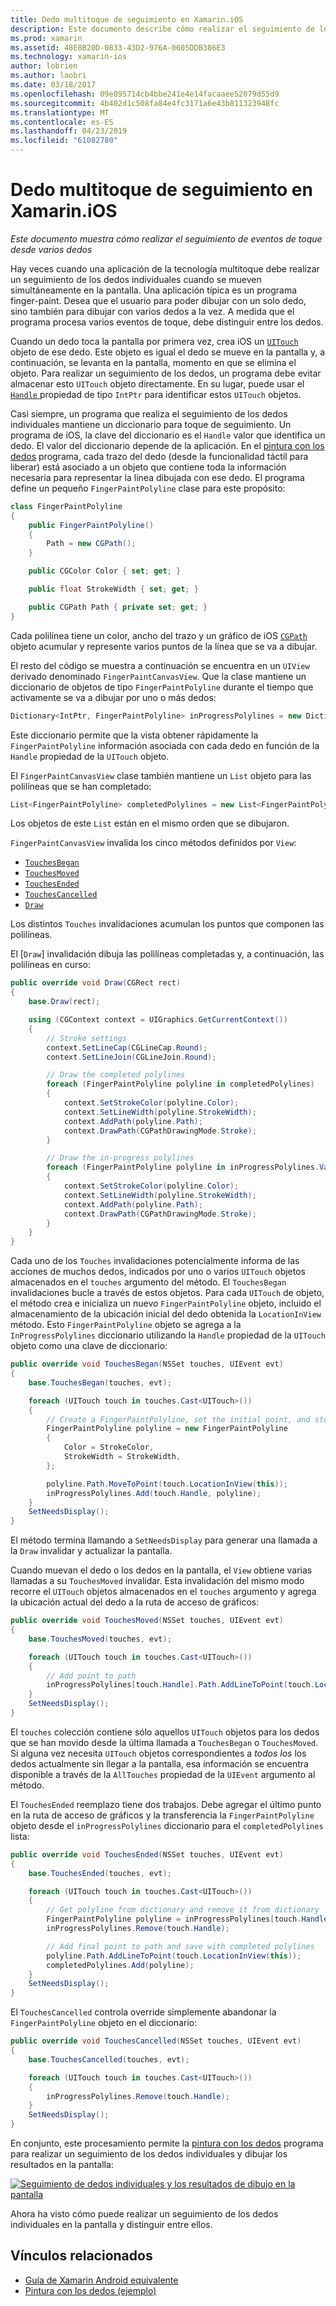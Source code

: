 ```yaml
---
title: Dedo multitoque de seguimiento en Xamarin.iOS
description: Este documento describe cómo realizar el seguimiento de los dedos individuales en los gestos multitoque en una aplicación de Xamarin.iOS. Centra en un ejemplo de aplicación para.
ms.prod: xamarin
ms.assetid: 48E8B20D-0833-43D2-976A-0605DDB386E3
ms.technology: xamarin-ios
author: lobrien
ms.author: laobri
ms.date: 03/18/2017
ms.openlocfilehash: 09e895714cb4bbe241e4e14facaaee52079d55d9
ms.sourcegitcommit: 4b402d1c508fa84e4fc3171a6e43b811323948fc
ms.translationtype: MT
ms.contentlocale: es-ES
ms.lasthandoff: 04/23/2019
ms.locfileid: "61082780"
---
```

# <a name="multi-touch-finger-tracking-in-xamarinios"></a>Dedo multitoque de seguimiento en Xamarin.iOS

_Este documento muestra cómo realizar el seguimiento de eventos de toque desde varios dedos_

Hay veces cuando una aplicación de la tecnología multitoque debe realizar un seguimiento de los dedos individuales cuando se mueven simultáneamente en la pantalla. Una aplicación típica es un programa finger-paint. Desea que el usuario para poder dibujar con un solo dedo, sino también para dibujar con varios dedos a la vez. A medida que el programa procesa varios eventos de toque, debe distinguir entre los dedos.

Cuando un dedo toca la pantalla por primera vez, crea iOS un [ `UITouch` ](xref:UIKit.UITouch) objeto de ese dedo. Este objeto es igual el dedo se mueve en la pantalla y, a continuación, se levanta en la pantalla, momento en que se elimina el objeto. Para realizar un seguimiento de los dedos, un programa debe evitar almacenar esto `UITouch` objeto directamente. En su lugar, puede usar el [ `Handle` ](xref:Foundation.NSObject.Handle) propiedad de tipo `IntPtr` para identificar estos `UITouch` objetos.

Casi siempre, un programa que realiza el seguimiento de los dedos individuales mantiene un diccionario para toque de seguimiento. Un programa de iOS, la clave del diccionario es el `Handle` valor que identifica un dedo. El valor del diccionario depende de la aplicación. En el [pintura con los dedos](https://developer.xamarin.com/samples/monotouch/ApplicationFundamentals/FingerPaint) programa, cada trazo del dedo (desde la funcionalidad táctil para liberar) está asociado a un objeto que contiene toda la información necesaria para representar la línea dibujada con ese dedo. El programa define un pequeño `FingerPaintPolyline` clase para este propósito:

```csharp
class FingerPaintPolyline
{
    public FingerPaintPolyline()
    {
        Path = new CGPath();
    }

    public CGColor Color { set; get; }

    public float StrokeWidth { set; get; }

    public CGPath Path { private set; get; }
}
```

Cada polilínea tiene un color, ancho del trazo y un gráfico de iOS [ `CGPath` ](xref:CoreGraphics.CGPath) objeto acumular y represente varios puntos de la línea que se va a dibujar.


El resto del código se muestra a continuación se encuentra en un `UIView` derivado denominado `FingerPaintCanvasView`. Que la clase mantiene un diccionario de objetos de tipo `FingerPaintPolyline` durante el tiempo que activamente se va a dibujar por uno o más dedos:

```csharp
Dictionary<IntPtr, FingerPaintPolyline> inProgressPolylines = new Dictionary<IntPtr, FingerPaintPolyline>();
```

Este diccionario permite que la vista obtener rápidamente la `FingerPaintPolyline` información asociada con cada dedo en función de la `Handle` propiedad de la `UITouch` objeto.

El `FingerPaintCanvasView` clase también mantiene un `List` objeto para las polilíneas que se han completado:

```csharp
List<FingerPaintPolyline> completedPolylines = new List<FingerPaintPolyline>();
```

Los objetos de este `List` están en el mismo orden que se dibujaron.

`FingerPaintCanvasView` invalida los cinco métodos definidos por `View`:

- [`TouchesBegan`](xref:UIKit.UIResponder.TouchesBegan(Foundation.NSSet,UIKit.UIEvent))
- [`TouchesMoved`](xref:UIKit.UIResponder.TouchesMoved(Foundation.NSSet,UIKit.UIEvent))
- [`TouchesEnded`](xref:UIKit.UIResponder.TouchesEnded(Foundation.NSSet,UIKit.UIEvent))
- [`TouchesCancelled`](xref:UIKit.UIResponder.TouchesCancelled(Foundation.NSSet,UIKit.UIEvent))
- [`Draw`](xref:UIKit.UIView.Draw(CoreGraphics.CGRect))

Los distintos `Touches` invalidaciones acumulan los puntos que componen las polilíneas.

El [`Draw`] invalidación dibuja las polilíneas completadas y, a continuación, las polilíneas en curso:

```csharp
public override void Draw(CGRect rect)
{
    base.Draw(rect);

    using (CGContext context = UIGraphics.GetCurrentContext())
    {
        // Stroke settings
        context.SetLineCap(CGLineCap.Round);
        context.SetLineJoin(CGLineJoin.Round);

        // Draw the completed polylines
        foreach (FingerPaintPolyline polyline in completedPolylines)
        {
            context.SetStrokeColor(polyline.Color);
            context.SetLineWidth(polyline.StrokeWidth);
            context.AddPath(polyline.Path);
            context.DrawPath(CGPathDrawingMode.Stroke);
        }

        // Draw the in-progress polylines
        foreach (FingerPaintPolyline polyline in inProgressPolylines.Values)
        {
            context.SetStrokeColor(polyline.Color);
            context.SetLineWidth(polyline.StrokeWidth);
            context.AddPath(polyline.Path);
            context.DrawPath(CGPathDrawingMode.Stroke);
        }
    }
}
```

Cada uno de los `Touches` invalidaciones potencialmente informa de las acciones de muchos dedos, indicados por uno o varios `UITouch` objetos almacenados en el `touches` argumento del método. El `TouchesBegan` invalidaciones bucle a través de estos objetos. Para cada `UITouch` de objeto, el método crea e inicializa un nuevo `FingerPaintPolyline` objeto, incluido el almacenamiento de la ubicación inicial del dedo obtenida la `LocationInView` método. Esto `FingerPaintPolyline` objeto se agrega a la `InProgressPolylines` diccionario utilizando la `Handle` propiedad de la `UITouch` objeto como una clave de diccionario:

```csharp
public override void TouchesBegan(NSSet touches, UIEvent evt)
{
    base.TouchesBegan(touches, evt);

    foreach (UITouch touch in touches.Cast<UITouch>())
    {
        // Create a FingerPaintPolyline, set the initial point, and store it
        FingerPaintPolyline polyline = new FingerPaintPolyline
        {
            Color = StrokeColor,
            StrokeWidth = StrokeWidth,
        };

        polyline.Path.MoveToPoint(touch.LocationInView(this));
        inProgressPolylines.Add(touch.Handle, polyline);
    }
    SetNeedsDisplay();
}
```

El método termina llamando a `SetNeedsDisplay` para generar una llamada a la `Draw` invalidar y actualizar la pantalla.

Cuando muevan el dedo o los dedos en la pantalla, el `View` obtiene varias llamadas a su `TouchesMoved` invalidar. Esta invalidación del mismo modo recorre el `UITouch` objetos almacenados en el `touches` argumento y agrega la ubicación actual del dedo a la ruta de acceso de gráficos:

```csharp
public override void TouchesMoved(NSSet touches, UIEvent evt)
{
    base.TouchesMoved(touches, evt);

    foreach (UITouch touch in touches.Cast<UITouch>())
    {
        // Add point to path
        inProgressPolylines[touch.Handle].Path.AddLineToPoint(touch.LocationInView(this));
    }
    SetNeedsDisplay();
}
```

El `touches` colección contiene sólo aquellos `UITouch` objetos para los dedos que se han movido desde la última llamada a `TouchesBegan` o `TouchesMoved`. Si alguna vez necesita `UITouch` objetos correspondientes a *todos los* los dedos actualmente sin llegar a la pantalla, esa información se encuentra disponible a través de la `AllTouches` propiedad de la `UIEvent` argumento al método.

El `TouchesEnded` reemplazo tiene dos trabajos. Debe agregar el último punto en la ruta de acceso de gráficos y la transferencia la `FingerPaintPolyline` objeto desde el `inProgressPolylines` diccionario para el `completedPolylines` lista:

```csharp
public override void TouchesEnded(NSSet touches, UIEvent evt)
{
    base.TouchesEnded(touches, evt);

    foreach (UITouch touch in touches.Cast<UITouch>())
    {
        // Get polyline from dictionary and remove it from dictionary
        FingerPaintPolyline polyline = inProgressPolylines[touch.Handle];
        inProgressPolylines.Remove(touch.Handle);

        // Add final point to path and save with completed polylines
        polyline.Path.AddLineToPoint(touch.LocationInView(this));
        completedPolylines.Add(polyline);
    }
    SetNeedsDisplay();
}
```

El `TouchesCancelled` controla override simplemente abandonar la `FingerPaintPolyline` objeto en el diccionario:

```csharp
public override void TouchesCancelled(NSSet touches, UIEvent evt)
{
    base.TouchesCancelled(touches, evt);

    foreach (UITouch touch in touches.Cast<UITouch>())
    {
        inProgressPolylines.Remove(touch.Handle);
    }
    SetNeedsDisplay();
}
```

En conjunto, este procesamiento permite la [pintura con los dedos](https://developer.xamarin.com/samples/monotouch/ApplicationFundamentals/FingerPaint) programa para realizar un seguimiento de los dedos individuales y dibujar los resultados en la pantalla:

[![](touch-tracking-images/image01.png "Seguimiento de dedos individuales y los resultados de dibujo en la pantalla")](touch-tracking-images/image01.png#lightbox)

Ahora ha visto cómo puede realizar un seguimiento de los dedos individuales en la pantalla y distinguir entre ellos.



## <a name="related-links"></a>Vínculos relacionados

- [Guía de Xamarin Android equivalente](~/android/app-fundamentals/touch/touch-tracking.md)
- [Pintura con los dedos (ejemplo)](https://developer.xamarin.com/samples/monotouch/ApplicationFundamentals/FingerPaint)
